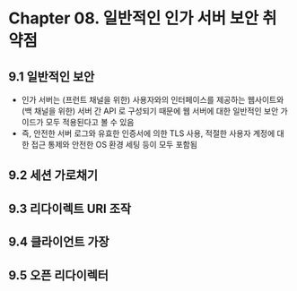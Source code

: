 # Chapter 08. 일반적인 인가 서버 보안 취약점

## 9.1 일반적인 보안

- 인가 서버는 (프런트 채널을 위한) 사용자와의 인터페이스를 제공하는 웹사이트와 (백 채널을 위한) 서버 간 API 로 구성되기 때문에 웹 서버에 대한 일반적인 보안 가이드가 모두 적용된다고 볼 수 있음
- 즉, 안전한 서버 로그와 유효한 인증서에 의한 TLS 사용, 적절한 사용자 계정에 대한 접근 통제와 안전한 OS 환경 세팅 등이 모두 포함됨

## 9.2 세션 가로채기

## 9.3 리다이렉트 URI 조작

## 9.4 클라이언트 가장

## 9.5 오픈 리다이렉터
